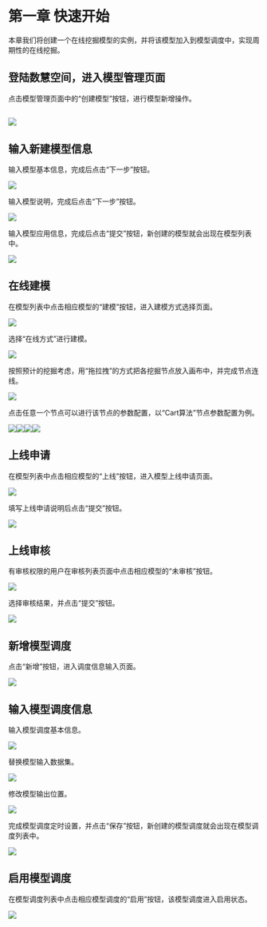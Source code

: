 # 第一章   快速开始

本章我们将创建一个在线挖掘模型的实例，并将该模型加入到模型调度中，实现周期性的在线挖掘。

## 登陆数慧空间，进入模型管理页面

点击模型管理页面中的“创建模型”按钮，进行模型新增操作。

## ![](/assets/模型列表页面.png)

## 输入新建模型信息

输入模型基本信息，完成后点击“下一步”按钮。

![](/assets/模型基本信息.png)

输入模型说明，完成后点击“下一步”按钮。

![](/assets/模型说明.png)

输入模型应用信息，完成后点击“提交”按钮，新创建的模型就会出现在模型列表中。

![](/assets/模型应用信息.png)

## 在线建模

在模型列表中点击相应模型的“建模”按钮，进入建模方式选择页面。

![](/assets/点击建模.png)

选择“在线方式”进行建模。

![](/assets/选择在线方式.png)

按照预计的挖掘考虑，用“拖拉拽”的方式把各挖掘节点放入画布中，并完成节点连线。

![](/assets/画布页面.png)

点击任意一个节点可以进行该节点的参数配置，以“Cart算法”节点参数配置为例。

![](/assets/节点配置1.png)![](/assets/节点配置2.png)![](/assets/节点配置3.png)![](/assets/节点配置4.png)

## 上线申请

在模型列表中点击相应模型的“上线”按钮，进入模型上线申请页面。

![](/assets/点击建模.png)

填写上线申请说明后点击“提交”按钮。

![](/assets/上线说明.png)

## 上线审核

有审核权限的用户在审核列表页面中点击相应模型的“未审核”按钮。

![](/assets/审核列表.png)

选择审核结果，并点击“提交”按钮。

![](/assets/审核通过.png)

## 新增模型调度

点击“新增”按钮，进入调度信息输入页面。

![](/assets/调度列表页面.png)

## 输入模型调度信息

输入模型调度基本信息。

![](/assets/调度基本信息.png)

替换模型输入数据集。

![](/assets/调度数据集.png)

修改模型输出位置。

![](/assets/调度到出位置.png)

完成模型调度定时设置，并点击“保存”按钮，新创建的模型调度就会出现在模型调度列表中。

![](/assets/调度周期设置.png)

## 启用模型调度

在模型调度列表中点击相应模型调度的“启用”按钮，该模型调度进入启用状态。

![](/assets/换机用户调度.png)

